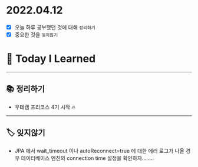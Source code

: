 # 2022.04.12

- [x]  오늘 하루 공부했던 것에 대해 `정리하기`
- [x]  중요한 것을 `잊지않기`

# 🚩 Today I Learned

---

## 📚 정리하기

- 우테캠 프리코스 4기 시작 🔥

---

## 🏷 잊지않기

- JPA 에서 wait_timeout 이나 autoReconnect=true 에 대한 에러 로그가 나올 경우 데이터베이스 엔진의 connection time 설정을 확인하자........